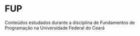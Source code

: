 # FUP
Conteúdos estudados durante a disciplina de Fundamentos de Programação na Universidade Federal do Ceará
